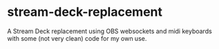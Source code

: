 # stream-deck-replacement
A Stream Deck replacement using OBS websockets and midi keyboards with some (not very clean) code for my own use.
